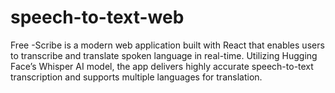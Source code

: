 # speech-to-text-web
 Free -Scribe is a modern web application built with React that enables users to transcribe and translate spoken language in real-time. Utilizing Hugging Face’s Whisper AI model, the app delivers highly accurate speech-to-text transcription and supports multiple languages for translation.
